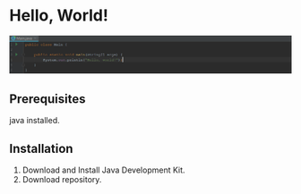 # Hello, World! 

![Alt Text](https://github.com/Studgit/wissenschaftlichesArbeiten/blob/main/helloworldscreen.PNG)

## Prerequisites
java installed.

## Installation
1. Download and Install Java Development Kit.
1. Download repository.
